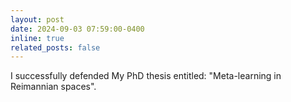 ```yaml
---
layout: post
date: 2024-09-03 07:59:00-0400
inline: true
related_posts: false
---
```


I successfully defended My PhD thesis entitled: "Meta-learning in Reimannian spaces".
